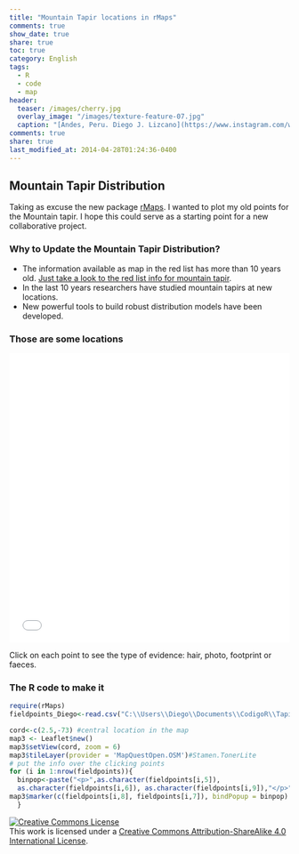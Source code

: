 ```yaml
---
title: "Mountain Tapir locations in rMaps"
comments: true
show_date: true
share: true
toc: true
category: English
tags: 
  - R
  - code
  - map
header:
  teaser: /images/cherry.jpg
  overlay_image: "/images/texture-feature-07.jpg"
  caption: "[Andes, Peru. Diego J. Lizcano](https://www.instagram.com/walking_tapir/)"
comments: true
share: true
last_modified_at: 2014-04-28T01:24:36-0400
---
```


## Mountain Tapir Distribution

Taking as excuse the new package [rMaps](https://github.com/ramnathv/rMaps). I wanted to plot my old points for the Mountain tapir. I hope this could serve as a starting point for a new collaborative project.

### Why to Update the Mountain Tapir Distribution?

- The information available as map in the red list has more than 10 years old.
  [Just take a look to the red list info for mountain tapir](http://maps.iucnredlist.org/map.html?id=21473).
- In the last 10 years researchers have studied mountain tapirs at new locations.
- New powerful tools to build robust distribution models have been developed.

### Those are some locations

<iframe width='100%' height='520' frameborder='0' src='/content/2.html' allowfullscreen webkitallowfullscreen mozallowfullscreen oallowfullscreen msallowfullscreen></iframe>

Click on each point to see the type of evidence: hair, photo, footprint or faeces.

### The R code to make it

```r
require(rMaps)
fieldpoints_Diego<-read.csv("C:\\Users\\Diego\\Documents\\CodigoR\\Tapirus_SDM\\data\\T_pin.csv")

cord<-c(2.5,-73) #central location in the map
map3 <- Leaflet$new()
map3$setView(cord, zoom = 6)
map3$tileLayer(provider = 'MapQuestOpen.OSM')#Stamen.TonerLite
# put the info over the clicking points
for (i in 1:nrow(fieldpoints)){
  binpop<-paste("<p>",as.character(fieldpoints[i,5]),
  as.character(fieldpoints[i,6]), as.character(fieldpoints[i,9]),"</p>", sep=" " )  
map3$marker(c(fieldpoints[i,8], fieldpoints[i,7]), bindPopup = binpop)
  }
```




<a rel="license" href="http://creativecommons.org/licenses/by-sa/4.0/"><img alt="Creative Commons License" style="border-width:0" src="http://i.creativecommons.org/l/by-sa/4.0/88x31.png" /></a><br />This work is licensed under a <a rel="license" href="http://creativecommons.org/licenses/by-sa/4.0/">Creative Commons Attribution-ShareAlike 4.0 International License</a>.
